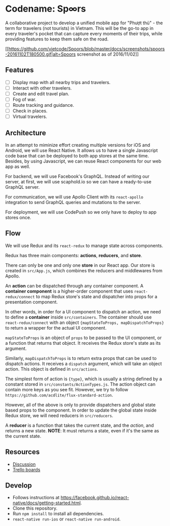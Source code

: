 # Codename: Sp∞rs

A collaborative project to develop a unified mobile app for "Phượt thủ" - the term for travelers (not tourists) in Vietnam. This will be the go-to app in every traveler's pocket that can capture every moments of their trips, while providing features to keep them safe on the road.

[[https://github.com/vietcode/Spoors/blob/master/docs/screenshots/spoors-20161102T180500.gif|alt=Spoors screenshot as of 2016/11/02]]

## Features

- [ ] Display map with all nearby trips and travelers.
- [ ] Interact with other travelers.
- [ ] Create and edit travel plan.
- [ ] Fog of war.
- [ ] Route tracking and guidance.
- [ ] Check in places.
- [ ] Virtual travelers.

## Architecture

In an attempt to miminize effort creating multiple versions for iOS and Android, we will use React Native. It allows us to have a single Javascript code base that can be deployed to both app stores at the same time. Besides, by using Javascript, we can reuse React components for our web app as well.

For backend, we will use Facebook's GraphQL. Instead of writing our server, at first, we will use scaphold.io so we can have a ready-to-use GraphQL server.

For communication, we will use Apollo Client with its `react-apollo` integration to send GraphQL queries and mutations to the server.

For deployment, we will use CodePush so we only have to deploy to app stores once.

## Flow

We will use Redux and its `react-redux` to manage state across components.

Redux has three main components: **actions**, **reducers**, and **store**.

There can only be one and only one **store** in our React app. Our store is created in `src/App.js`, which combines the reducers and middlewares from Apollo.

An **action** can be dispatched through any container component. A **container component** is a higher-order component that uses `react-redux/connect` to map Redux store's state and dispatcher into props for a presentation component. 

In other words, in order for a UI component to dispatch an action, we need to define a **container** inside `src/containers`. The container should use `react-redux/connect` with an object `{mapStateToProps, mapDispatchToProps}` to return a wrapper for the actual UI component.

`mapStateToProps` is an object of `props` to be passed to the UI component, or a function that returns that object. It receives the Redux store's state as its argument.

Similarly, `mapDispatchToProps` is to return extra props that can be used to dispatch actions. It receives a `dispatch` argument, which will take an object action. This object is defined in `src/actions`.

The simplest form of action is `{type}`, which is usually a string defined by a constant stored in `src/constants/ActionTypes.js`. The action object can contain more keys as you see fit. However, we try to follow `https://github.com/acdlite/flux-standard-action`.

However, all of the above is only to provide dispatchers and global state based props to the component. In order to update the global state inside Redux store, we will need reducers in `src/reducers`.

A **reducer** is a function that takes the current state, and the *action*, and returns a new state. **NOTE**: It must returns a state, even if it's the same as the current state.


## Resources

- [Discussion](http://www.phuot.vn/threads/294864-C%C3%B9ng-t%E1%BA%A1o-n%C3%AAn-%E1%BB%A9ng-d%E1%BB%A5ng-Ph%C6%B0%E1%BB%A3t)
- [Trello boards](https://trello.com/spoors)

## Develop

- Follows instructions at https://facebook.github.io/react-native/docs/getting-started.html.
- Clone this repository.
- Run `npm install` to install all dependencies.
- `react-native run-ios` or `react-native run-android`.